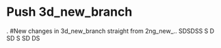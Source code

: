 # Push 3d_new_branch
.
#New changes in 3d_new_branch straight from 2ng_new_..
SDSDSS
S
D
SD
S
SD
DS
